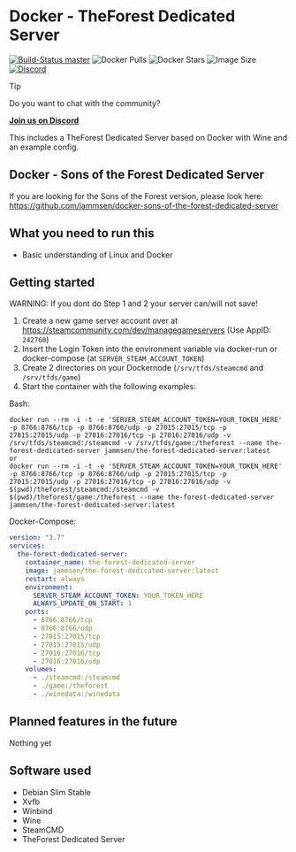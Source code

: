 # Docker - TheForest Dedicated Server

[![Build-Status master](https://github.com/jammsen/docker-the-forest-dedicated-server/blob/master/.github/workflows/docker-build-and-push.yml/badge.svg)](https://github.com/jammsen/docker-the-forest-dedicated-server/blob/master/.github/workflows/docker-build-and-push.yml)
![Docker Pulls](https://img.shields.io/docker/pulls/jammsen/the-forest-dedicated-server)
![Docker Stars](https://img.shields.io/docker/stars/jammsen/the-forest-dedicated-server)
![Image Size](https://img.shields.io/docker/image-size/jammsen/the-forest-dedicated-server/latest)
[![Discord](https://img.shields.io/discord/532141442731212810?logo=discord&label=Discord&link=https%3A%2F%2Fdiscord.gg%2F7tacb9Q6tj)](https://discord.gg/7tacb9Q6tj)

> [!TIP]
> Do you want to chat with the community?
>
> **[Join us on Discord](https://discord.gg/7tacb9Q6tj)**

This includes a TheForest Dedicated Server based on Docker with Wine and an example config.

## Docker - Sons of the Forest Dedicated Server
If you are looking for the Sons of the Forest version, please look here: 
https://github.com/jammsen/docker-sons-of-the-forest-dedicated-server

## What you need to run this
* Basic understanding of Linux and Docker

## Getting started
WARNING: If you dont do Step 1 and 2 your server can/will not save!
1. Create a new game server account over at https://steamcommunity.com/dev/managegameservers (Use AppID: `242760`)
2. Insert the Login Token into the environment variable via docker-run or docker-compose (at `SERVER_STEAM_ACCOUNT_TOKEN`)
3. Create 2 directories on your Dockernode (`/srv/tfds/steamcmd` and `/srv/tfds/game`)
4. Start the container with the following examples:

Bash:
```console
docker run --rm -i -t -e 'SERVER_STEAM_ACCOUNT_TOKEN=YOUR_TOKEN_HERE' -p 8766:8766/tcp -p 8766:8766/udp -p 27015:27015/tcp -p 27015:27015/udp -p 27016:27016/tcp -p 27016:27016/udp -v /srv/tfds/steamcmd:/steamcmd -v /srv/tfds/game:/theforest --name the-forest-dedicated-server jammsen/the-forest-dedicated-server:latest
or
docker run --rm -i -t -e 'SERVER_STEAM_ACCOUNT_TOKEN=YOUR_TOKEN_HERE' -p 8766:8766/tcp -p 8766:8766/udp -p 27015:27015/tcp -p 27015:27015/udp -p 27016:27016/tcp -p 27016:27016/udp -v $(pwd)/theforest/steamcmd:/steamcmd -v $(pwd)/theforest/game:/theforest --name the-forest-dedicated-server jammsen/the-forest-dedicated-server:latest
```
Docker-Compose:
```yaml
version: "3.7"
services:
  the-forest-dedicated-server:
    container_name: the-forest-dedicated-server
    image: jammsen/the-forest-dedicated-server:latest
    restart: always
    environment:
      SERVER_STEAM_ACCOUNT_TOKEN: YOUR_TOKEN_HERE
      ALWAYS_UPDATE_ON_START: 1
    ports:
      - 8766:8766/tcp
      - 8766:8766/udp
      - 27015:27015/tcp
      - 27015:27015/udp
      - 27016:27016/tcp
      - 27016:27016/udp
    volumes:
      - ./steamcmd:/steamcmd
      - ./game:/theforest
      - ./winedata:/winedata
```

## Planned features in the future
Nothing yet

## Software used
* Debian Slim Stable
* Xvfb
* Winbind
* Wine
* SteamCMD
* TheForest Dedicated Server
